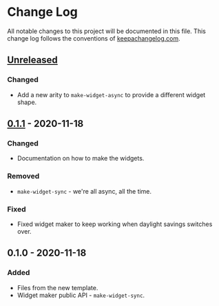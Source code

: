 # Change Log
All notable changes to this project will be documented in this file. This change log follows the conventions of [keepachangelog.com](http://keepachangelog.com/).

## [Unreleased]
### Changed
- Add a new arity to `make-widget-async` to provide a different widget shape.

## [0.1.1] - 2020-11-18
### Changed
- Documentation on how to make the widgets.

### Removed
- `make-widget-sync` - we're all async, all the time.

### Fixed
- Fixed widget maker to keep working when daylight savings switches over.

## 0.1.0 - 2020-11-18
### Added
- Files from the new template.
- Widget maker public API - `make-widget-sync`.

[Unreleased]: https://github.com/your-name/task4/compare/0.1.1...HEAD
[0.1.1]: https://github.com/your-name/task4/compare/0.1.0...0.1.1

